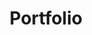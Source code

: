 ---
title: Portfolio
summary:
description: Oh, it's look empty here.. I'm working on it! 👷
ShowRssButtonInSectionTermList: false
paginate: 10
ShowBreadCrumbs: false
---